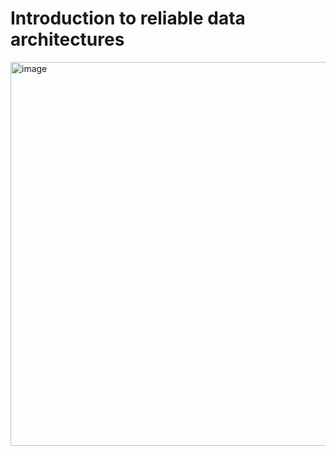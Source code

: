 # Introduction to reliable data architectures

<img width="716" height="614" alt="image" src="https://github.com/user-attachments/assets/cb8d7f30-baca-47c7-90e9-eabc9d65ea2f" />



